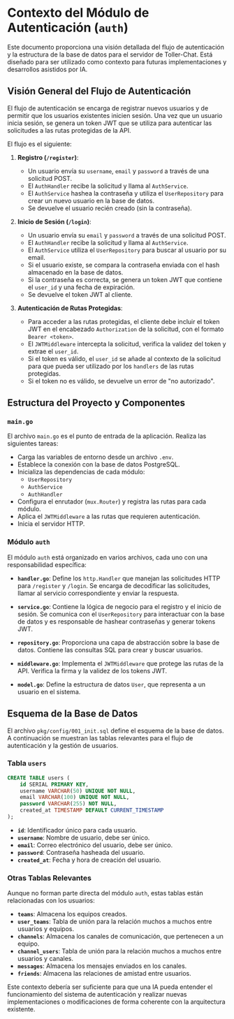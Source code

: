 
# Contexto del Módulo de Autenticación (`auth`)

Este documento proporciona una visión detallada del flujo de autenticación y la estructura de la base de datos para el servidor de Toller-Chat. Está diseñado para ser utilizado como contexto para futuras implementaciones y desarrollos asistidos por IA.

## Visión General del Flujo de Autenticación

El flujo de autenticación se encarga de registrar nuevos usuarios y de permitir que los usuarios existentes inicien sesión. Una vez que un usuario inicia sesión, se genera un token JWT que se utiliza para autenticar las solicitudes a las rutas protegidas de la API.

El flujo es el siguiente:

1.  **Registro (`/register`)**:
    *   Un usuario envía su `username`, `email` y `password` a través de una solicitud POST.
    *   El `AuthHandler` recibe la solicitud y llama al `AuthService`.
    *   El `AuthService` hashea la contraseña y utiliza el `UserRepository` para crear un nuevo usuario en la base de datos.
    *   Se devuelve el usuario recién creado (sin la contraseña).

2.  **Inicio de Sesión (`/login`)**:
    *   Un usuario envía su `email` y `password` a través de una solicitud POST.
    *   El `AuthHandler` recibe la solicitud y llama al `AuthService`.
    *   El `AuthService` utiliza el `UserRepository` para buscar al usuario por su email.
    *   Si el usuario existe, se compara la contraseña enviada con el hash almacenado en la base de datos.
    *   Si la contraseña es correcta, se genera un token JWT que contiene el `user_id` y una fecha de expiración.
    *   Se devuelve el token JWT al cliente.

3.  **Autenticación de Rutas Protegidas**:
    *   Para acceder a las rutas protegidas, el cliente debe incluir el token JWT en el encabezado `Authorization` de la solicitud, con el formato `Bearer <token>`.
    *   El `JWTMiddleware` intercepta la solicitud, verifica la validez del token y extrae el `user_id`.
    *   Si el token es válido, el `user_id` se añade al contexto de la solicitud para que pueda ser utilizado por los `handlers` de las rutas protegidas.
    *   Si el token no es válido, se devuelve un error de "no autorizado".

## Estructura del Proyecto y Componentes

### `main.go`

El archivo `main.go` es el punto de entrada de la aplicación. Realiza las siguientes tareas:

*   Carga las variables de entorno desde un archivo `.env`.
*   Establece la conexión con la base de datos PostgreSQL.
*   Inicializa las dependencias de cada módulo:
    *   `UserRepository`
    *   `AuthService`
    *   `AuthHandler`
*   Configura el enrutador (`mux.Router`) y registra las rutas para cada módulo.
*   Aplica el `JWTMiddleware` a las rutas que requieren autenticación.
*   Inicia el servidor HTTP.

### Módulo `auth`

El módulo `auth` está organizado en varios archivos, cada uno con una responsabilidad específica:

*   **`handler.go`**: Define los `http.Handler` que manejan las solicitudes HTTP para `/register` y `/login`. Se encarga de decodificar las solicitudes, llamar al servicio correspondiente y enviar la respuesta.

*   **`service.go`**: Contiene la lógica de negocio para el registro y el inicio de sesión. Se comunica con el `UserRepository` para interactuar con la base de datos y es responsable de hashear contraseñas y generar tokens JWT.

*   **`repository.go`**: Proporciona una capa de abstracción sobre la base de datos. Contiene las consultas SQL para crear y buscar usuarios.

*   **`middleware.go`**: Implementa el `JWTMiddleware` que protege las rutas de la API. Verifica la firma y la validez de los tokens JWT.

*   **`model.go`**: Define la estructura de datos `User`, que representa a un usuario en el sistema.

## Esquema de la Base de Datos

El archivo `pkg/config/001_init.sql` define el esquema de la base de datos. A continuación se muestran las tablas relevantes para el flujo de autenticación y la gestión de usuarios.

### Tabla `users`

```sql
CREATE TABLE users (
    id SERIAL PRIMARY KEY,
    username VARCHAR(50) UNIQUE NOT NULL,
    email VARCHAR(100) UNIQUE NOT NULL,
    password VARCHAR(255) NOT NULL,
    created_at TIMESTAMP DEFAULT CURRENT_TIMESTAMP
);
```

*   **`id`**: Identificador único para cada usuario.
*   **`username`**: Nombre de usuario, debe ser único.
*   **`email`**: Correo electrónico del usuario, debe ser único.
*   **`password`**: Contraseña hasheada del usuario.
*   **`created_at`**: Fecha y hora de creación del usuario.

### Otras Tablas Relevantes

Aunque no forman parte directa del módulo `auth`, estas tablas están relacionadas con los usuarios:

*   **`teams`**: Almacena los equipos creados.
*   **`user_teams`**: Tabla de unión para la relación muchos a muchos entre usuarios y equipos.
*   **`channels`**: Almacena los canales de comunicación, que pertenecen a un equipo.
*   **`channel_users`**: Tabla de unión para la relación muchos a muchos entre usuarios y canales.
*   **`messages`**: Almacena los mensajes enviados en los canales.
*   **`friends`**: Almacena las relaciones de amistad entre usuarios.

Este contexto debería ser suficiente para que una IA pueda entender el funcionamiento del sistema de autenticación y realizar nuevas implementaciones o modificaciones de forma coherente con la arquitectura existente.
